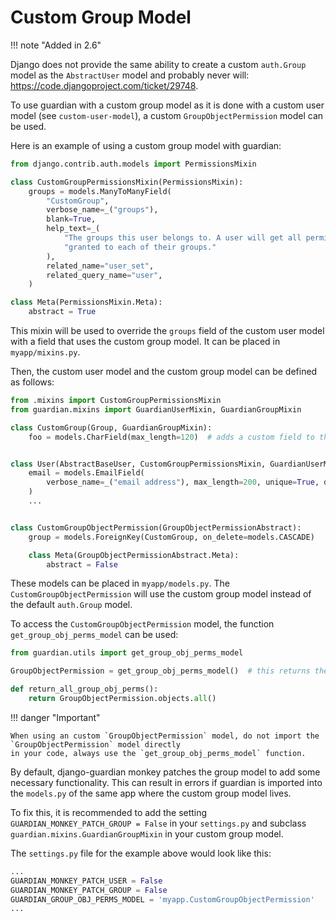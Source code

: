 # Custom Group Model

!!! note "Added in 2.6"

Django does not provide the same ability to create a custom `auth.Group`
model as the `AbstractUser` model and probably never will:
<https://code.djangoproject.com/ticket/29748>.

To use guardian with a custom group model as it is done with a
custom user model (see `custom-user-model`), a custom `GroupObjectPermission` model can be used.

Here is an example of using a custom group model with guardian:

``` python
from django.contrib.auth.models import PermissionsMixin

class CustomGroupPermissionsMixin(PermissionsMixin):
    groups = models.ManyToManyField(
        "CustomGroup",
        verbose_name=_("groups"),
        blank=True,
        help_text=_(
            "The groups this user belongs to. A user will get all permissions "
            "granted to each of their groups."
        ),
        related_name="user_set",
        related_query_name="user",
    )

class Meta(PermissionsMixin.Meta):
    abstract = True
```

This mixin will be used to override the `groups` field of the custom
user model with a field that uses the custom group model. It can be
placed in `myapp/mixins.py`.

Then, the custom user model and the custom group model can be defined as
follows:

``` python
from .mixins import CustomGroupPermissionsMixin
from guardian.mixins import GuardianUserMixin, GuardianGroupMixin

class CustomGroup(Group, GuardianGroupMixin):
    foo = models.CharField(max_length=120)  # adds a custom field to the original Group model


class User(AbstractBaseUser, CustomGroupPermissionsMixin, GuardianUserMixin):
    email = models.EmailField(
        verbose_name=_("email address"), max_length=200, unique=True, db_index=True
    )
    ...


class CustomGroupObjectPermission(GroupObjectPermissionAbstract):
    group = models.ForeignKey(CustomGroup, on_delete=models.CASCADE)

    class Meta(GroupObjectPermissionAbstract.Meta):
        abstract = False
```

These models can be placed in `myapp/models.py`. The
`CustomGroupObjectPermission` will use the custom group model instead of
the default `auth.Group` model.

To access the `CustomGroupObjectPermission` model, the function
`get_group_obj_perms_model` can be used:

``` python
from guardian.utils import get_group_obj_perms_model

GroupObjectPermission = get_group_obj_perms_model()  # this returns the correct group permission model

def return_all_group_obj_perms():
    return GroupObjectPermission.objects.all()
```

!!! danger "Important"

    When using an custom `GroupObjectPermission` model, do not import the
    `GroupObjectPermission` model directly
    in your code, always use the `get_group_obj_perms_model` function.

By default, django-guardian monkey patches the group model to add some necessary functionality. 
This can result in errors if guardian is imported
into the `models.py` of the same app where the custom group model lives.

To fix this, it is recommended to add the setting
`GUARDIAN_MONKEY_PATCH_GROUP = False` in your `settings.py` and subclass
`guardian.mixins.GuardianGroupMixin` in your custom group model.

The `settings.py` file for the example above would look like this:

``` python
...
GUARDIAN_MONKEY_PATCH_USER = False
GUARDIAN_MONKEY_PATCH_GROUP = False
GUARDIAN_GROUP_OBJ_PERMS_MODEL = 'myapp.CustomGroupObjectPermission'
...
```
